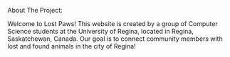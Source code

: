 About The Project:

Welcome to Lost Paws! This website is created by a group of Computer Science students at the University of Regina, located in Regina, Saskatchewan, Canada. Our goal is to connect community members with lost and found animals in the city of Regina!
